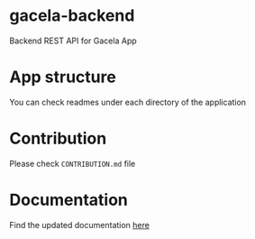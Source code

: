 # gacela-backend
Backend REST API for Gacela App

# App structure
You can check readmes under each directory of the application

# Contribution
Please check `CONTRIBUTION.md` file

# Documentation
Find the updated documentation [here](https://app.swaggerhub.com/apis-docs/GacelaTeam/Gacela_API/1.0.0-oas3)
